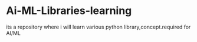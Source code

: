 # Ai-ML-Libraries-learning
its a repository where i will learn various python library,concept.required for AI/ML
